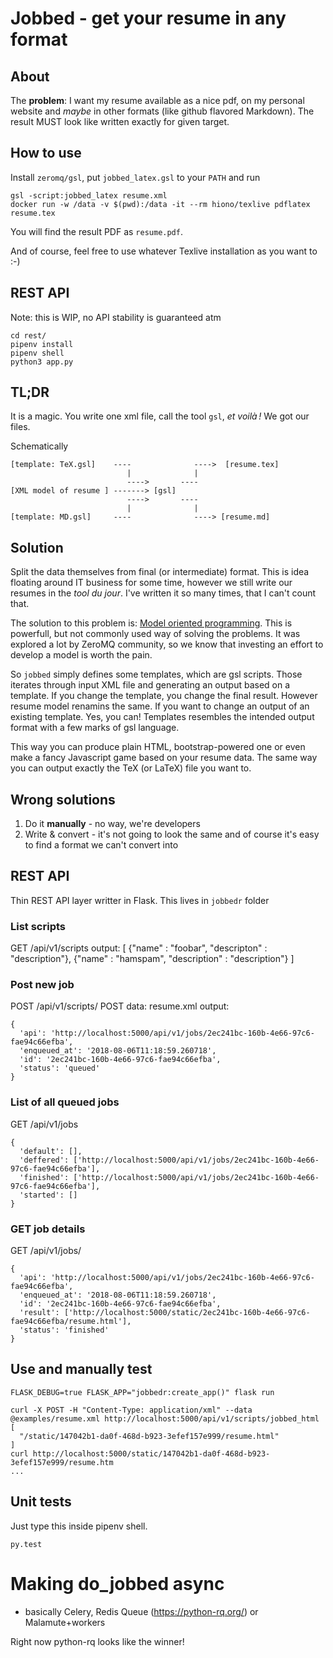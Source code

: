 # Jobbed - get your resume in any format

## About

The **problem**: I want my resume available as a nice pdf, on my personal
website and *maybe* in other formats (like github flavored Markdown). The result
MUST look like written exactly for given target.

## How to use

Install `zeromq/gsl`, put `jobbed_latex.gsl` to your `PATH` and run

```
gsl -script:jobbed_latex resume.xml
docker run -w /data -v $(pwd):/data -it --rm hiono/texlive pdflatex resume.tex
```

You will find the result PDF as `resume.pdf`.

And of course, feel free to use whatever Texlive installation as you want to :-)

## REST API

Note: this is WIP, no API stability is guaranteed atm

```
cd rest/
pipenv install
pipenv shell
python3 app.py
```

## TL;DR

It is a magic. You write one xml file, call the tool `gsl`, *et voilà !* We got
our files.

Schematically

    [template: TeX.gsl]    ----              ---->  [resume.tex]
                              |              |
                              ---->       ----
    [XML model of resume ] -------> [gsl]
                              ---->       ----
                              |              |
    [template: MD.gsl]     ----              ----> [resume.md]

## Solution

Split the data themselves from final (or intermediate) format. This is idea
floating around IT business for some time, however we still write our resumes
in the *tool du jour*. I've written it so many times, that I can't count that.

The solution to this problem is: [Model oriented
programming](https://github.com/zeromq/gsl#model-oriented-programming). This is
powerfull, but not commonly used way of solving the problems. It was explored a
lot by ZeroMQ community, so we know that investing an effort to develop a model
is worth the pain.

So `jobbed` simply defines some templates, which are gsl scripts. Those
iterates through input XML file and generating an output based on a template.
If you change the template, you change the final result. However resume model
renamins the same. If you want to change an output of an existing template.
Yes, you can! Templates resembles the intended output format with a few marks
of gsl language.

This way you can produce plain HTML, bootstrap-powered one or even make a fancy
Javascript game based on your resume data. The same way you can output exactly
the TeX (or LaTeX) file you want to.

## Wrong solutions

1. Do it **manually** - no way, we're developers
2. Write & convert - it's not going to look the same and of course it's easy to
   find a format we can't convert into


## REST API

Thin REST API layer writter in Flask. This lives in `jobbedr` folder

### List scripts

GET /api/v1/scripts
output:
[
{"name" : "foobar", "descripton" : "description"},
{"name" : "hamspam", "description" : "description"}
]

### Post new job
POST /api/v1/scripts/<name>
POST data: resume.xml
output:
```
{
  'api': 'http://localhost:5000/api/v1/jobs/2ec241bc-160b-4e66-97c6-fae94c66efba',
  'enqueued_at': '2018-08-06T11:18:59.260718',
  'id': '2ec241bc-160b-4e66-97c6-fae94c66efba',
  'status': 'queued'
}
```

### List of all queued jobs
GET /api/v1/jobs
```
{
  'default': [],
  'deffered': ['http://localhost:5000/api/v1/jobs/2ec241bc-160b-4e66-97c6-fae94c66efba'],
  'finished': ['http://localhost:5000/api/v1/jobs/2ec241bc-160b-4e66-97c6-fae94c66efba'],
  'started': []
}
```

### GET job details
GET /api/v1/jobs/<id>
```
{
  'api': 'http://localhost:5000/api/v1/jobs/2ec241bc-160b-4e66-97c6-fae94c66efba',
  'enqueued_at': '2018-08-06T11:18:59.260718',
  'id': '2ec241bc-160b-4e66-97c6-fae94c66efba',
  'result': ['http://localhost:5000/static/2ec241bc-160b-4e66-97c6-fae94c66efba/resume.html'],
  'status': 'finished'
}
```


## Use and manually test

```
FLASK_DEBUG=true FLASK_APP="jobbedr:create_app()" flask run
```

```
curl -X POST -H "Content-Type: application/xml" --data @examples/resume.xml http://localhost:5000/api/v1/scripts/jobbed_html
[
  "/static/147042b1-da0f-468d-b923-3efef157e999/resume.html"
]
curl http://localhost:5000/static/147042b1-da0f-468d-b923-3efef157e999/resume.htm
...
```

## Unit tests

Just type this inside pipenv shell.
```
py.test
```

# Making do_jobbed async

* basically Celery, Redis Queue (https://python-rq.org/) or Malamute+workers


Right now python-rq looks like the winner!
